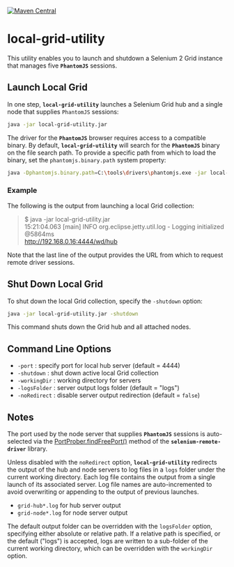 [![Maven Central](https://img.shields.io/maven-central/v/com.nordstrom.ui-tools/local-grid-utility.svg)](https://mvnrepository.com/artifact/com.nordstrom.ui-tools/local-grid-utility)

# local-grid-utility

This utility enables you to launch and shutdown a Selenium 2 Grid instance that manages five **`PhantomJS`** sessions.

## Launch Local Grid

In one step, **`local-grid-utility`** launches a Selenium Grid hub and a single node that supplies `PhantomJS` sessions:

```bash
java -jar local-grid-utility.jar
```

The driver for the **`PhantomJS`** browser requires access to a compatible binary. By default, **`local-grid-utility`** will search for the **`PhantomJS`** binary on the file search path. To provide a specific path from which to load the binary, set the `phantomjs.binary.path` system property:

```bash
java -Dphantomjs.binary.path=C:\tools\drivers\phantomjs.exe -jar local-grid-utility.jar
```

### Example

The following is the output from launching a local Grid collection:

> $ java -jar local-grid-utility.jar  
> 15:21:04.063 [main] INFO  org.eclipse.jetty.util.log - Logging initialized @5864ms  
> http://192.168.0.16:4444/wd/hub

Note that the last line of the output provides the URL from which to request remote driver sessions.

## Shut Down Local Grid

To shut down the local Grid collection, specify the `-shutdown` option:

```bash
java -jar local-grid-utility.jar -shutdown
```

This command shuts down the Grid hub and all attached nodes.

## Command Line Options

* `-port` : specify port for local hub server (default = 4444)
* `-shutdown` : shut down active local Grid collection
* `-workingDir` : working directory for servers
* `-logsFolder` : server output logs folder (default = "logs")
* `-noRedirect` : disable server output redirection (default = `false`)

## Notes

The port used by the node server that supplies **`PhantomJS`** sessions is auto-selected via the [PortProber.findFreePort()](https://seleniumhq.github.io/selenium/docs/api/java/org/openqa/selenium/net/PortProber.html#findFreePort--) method of the **`selenium-remote-driver`** library.

Unless disabled with the `noRedirect` option, **`local-grid-utility`** redirects the output of the hub and node servers to log files in a `logs` folder under the current working directory. Each log file contains the output from a single launch of its associated server. Log file names are auto-incremented to avoid overwriting or appending to the output of previous launches.

* `grid-hub*.log` for hub server output
* `grid-node*.log` for node server output

The default output folder can be overridden with the `logsFolder` option, specifying either absolute or relative path. If a relative path is specified, or the default ("logs") is accepted, logs are written to a sub-folder of the current working directory, which can be overridden with the `workingDir` option.
